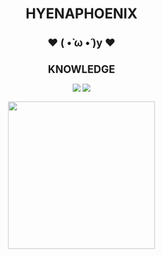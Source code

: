 <body>
<h1 align="center">HYENAPHOENIX</h1>
  <h2 align="center">❤ ( •̀ ω •́ )y ❤</h2>
<div>
<h2 align="center">KNOWLEDGE</h2>
</div>
<div>
<p align="center"><img src="https://img.shields.io/badge/Python-3776AB?style=for-the-badge&logo=python&logoColor=white"/> <img src="https://img.shields.io/badge/C%2B%2B-00599C?style=for-the-badge&logo=c%2B%2B&logoColor=white"/>
<br>
<br>
<img src="https://media1.giphy.com/media/H4DjXQXamtTiIuCcRU/giphy.gif" align="center" height="300" width="300">
</div>
</body>
